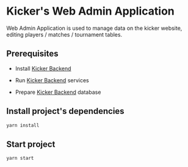 # Kicker's Web Admin Application

Web Admin Application is used to manage data on the kicker website, editing players / matches / tournament tables.

## Prerequisites

- Install [Kicker Backend](https://github.com/kuznetsov0209/kicker-backend)

- Run [Kicker Backend](https://github.com/kuznetsov0209/kicker-backend) services

- Prepare [Kicker Backend](https://github.com/kuznetsov0209/kicker-backend) database

## Install project's dependencies

```bash
yarn install
```

## Start project

```bash
yarn start
```
